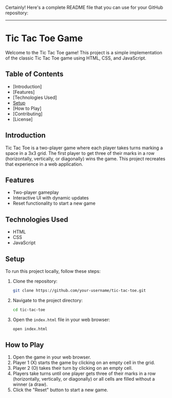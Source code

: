 Certainly! Here's a complete README file that you can use for your GitHub repository:

---

# Tic Tac Toe Game

Welcome to the Tic Tac Toe game! This project is a simple implementation of the classic Tic Tac Toe game using HTML, CSS, and JavaScript.

## Table of Contents

- [Introduction]
- [Features]
- [Technologies Used]
- [Setup](#setup)
- [How to Play]
- [Contributing]
- [License]

## Introduction

Tic Tac Toe is a two-player game where each player takes turns marking a space in a 3x3 grid. The first player to get three of their marks in a row (horizontally, vertically, or diagonally) wins the game. This project recreates that experience in a web application.

## Features

- Two-player gameplay
- Interactive UI with dynamic updates
- Reset functionality to start a new game

## Technologies Used

- HTML
- CSS
- JavaScript

## Setup

To run this project locally, follow these steps:

1. Clone the repository:
   ```sh
   git clone https://github.com/your-username/tic-tac-toe.git
   ```
2. Navigate to the project directory:
   ```sh
   cd tic-tac-toe
   ```
3. Open the `index.html` file in your web browser:
   ```sh
   open index.html
   ```

## How to Play

1. Open the game in your web browser.
2. Player 1 (X) starts the game by clicking on an empty cell in the grid.
3. Player 2 (O) takes their turn by clicking on an empty cell.
4. Players take turns until one player gets three of their marks in a row (horizontally, vertically, or diagonally) or all cells are filled without a winner (a draw).
5. Click the "Reset" button to start a new game.

